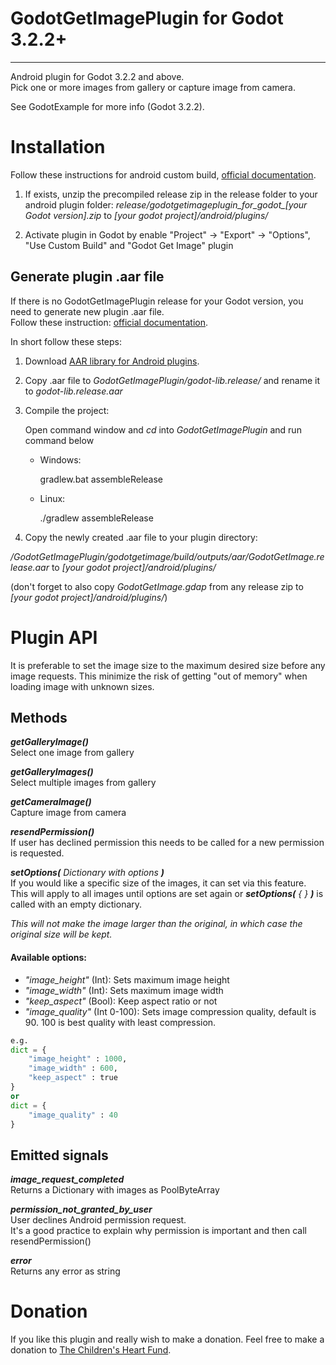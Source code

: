 GodotGetImagePlugin for Godot 3.2.2+
====================================
____________________________________


Android plugin for Godot 3.2.2 and above.  
Pick one or more images from gallery or capture image from camera.

See GodotExample for more info (Godot 3.2.2).

Installation
============

Follow these instructions for android custom build, [ official documentation](https://docs.godotengine.org/en/stable/getting_started/workflow/export/android_custom_build.html "documentation").

1. If exists, unzip the precompiled release zip in the release folder to your android plugin folder:
*release/godotgetimageplugin_for_godot_[your Godot version].zip* to *[your godot project]/android/plugins/*

2. Activate plugin in Godot by enable "Project" -> "Export" -> "Options", "Use Custom Build" and "Godot Get Image" plugin

Generate plugin .aar file
-------------------------

If there is no GodotGetImagePlugin release for your Godot version, you need to generate new plugin .aar file.  
Follow these instruction: [ official documentation](https://docs.godotengine.org/en/stable/tutorials/plugins/android/android_plugin.html "documentation").

In short follow these steps:

1. Download [ AAR library for Android plugins](https://godotengine.org/download/windows "Godot download").

2. Copy .aar file to *GodotGetImagePlugin/godot-lib.release/* and rename it to *godot-lib.release.aar*

3. Compile the project:

	Open command window and *cd* into *GodotGetImagePlugin* and run command below
	
	* Windows:
	
		gradlew.bat assembleRelease
		
	* Linux:
	
		./gradlew assembleRelease
	
4. Copy the newly created .aar file to your plugin directory:

*/GodotGetImagePlugin/godotgetimage/build/outputs/aar/GodotGetImage.release.aar* to *[your godot project]/android/plugins/*

(don't forget to also copy *GodotGetImage.gdap* from any release zip to *[your godot project]/android/plugins/*)


# Plugin API

It is preferable to set the image size to the maximum desired size before any image requests. This minimize the risk of getting "out of memory" when loading image with unknown sizes.

Methods
-------

***getGalleryImage()***  
Select one image from gallery

***getGalleryImages()***  
Select multiple images from gallery

***getCameraImage()***  
Capture image from camera

***resendPermission()***  
If user has declined permission this needs to be called for a new permission is requested.

***setOptions(*** *Dictionary with options* ***)***  
If you would like a specific size of the images, it can set via this feature.  
This will apply to all images until options are set again or ***setOptions(*** *{ }* ***)*** is called with an empty dictionary.

*This will not make the image larger than the original, in which case the original size will be kept.*

#### Available options:
* *"image_height"* (Int): Sets maximum image height
* *"image_width"* (Int): Sets maximum image width
* *"keep_aspect"* (Bool): Keep aspect ratio or not
* *"image_quality"* (Int 0-100): Sets image compression quality, default is 90. 100 is best quality with least compression.
	
```python
e.g.
dict = {
	"image_height" : 1000,
	"image_width" : 600,
	"keep_aspect" : true
}
or
dict = {
	"image_quality" : 40
}
```



Emitted signals
---------------

***image_request_completed***  
Returns a Dictionary with images as PoolByteArray

***permission_not_granted_by_user***   
User declines Android permission request.  
It's a good practice to explain why permission is important and then call resendPermission()

***error***  
Returns any error as string

# Donation
If you like this plugin and really wish to make a donation. 
Feel free to make a donation to [ The Children's Heart Fund](https://mitt.hjartebarnsfonden.se/14901 "Hjärtebarnsfonden").